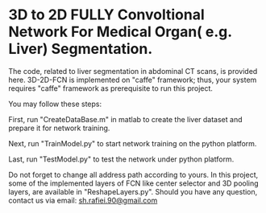 # 3D to 2D FULLY Convoltional Network For Medical Organ( e.g. Liver) Segmentation. 
The code, related to liver segmentation in abdominal CT scans, is provided here. 3D-2D-FCN is implemented on "caffe" framework; thus, your system requires "caffe" framework as prerequisite to run this project.

You may follow these steps:

First, run "CreateDataBase.m" in matlab to create the liver dataset and prepare it for network training.

Next, run "TrainModel.py" to start network training on the python platform.

Last, run "TestModel.py" to test the network under python platform.

Do not forget to change all address path according to yours. 
In this project, some of the implemented layers of FCN like center selector and 3D pooling layers, are available in "ReshapeLayers.py".
Should you have any question, contact us via email: sh.rafiei.90@gmail.com

